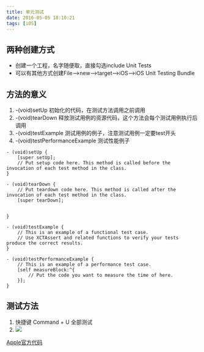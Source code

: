 ```yaml
---
title: 单元测试
date: 2016-05-05 18:10:21
tags: [iOS]
---
```

 
## 两种创建方式

* 创建一个工程，名字随便取，直接勾选include Unit Tests
* 可以有其他方式创建File-->new-->target-->iOS-->iOS Unit Testing Bundle


## 方法的意义

1. -(void)setUp 初始化的代码，在测试方法调用之前调用
2. -(void)tearDown 释放测试用例的资源代码，这个方法会每个测试用例执行后调用
3. -(void)testExample 测试用例的例子，注意测试用例一定要test开头
4. -(void)testPerformanceExample 测试性能例子
 
```
- (void)setUp {
    [super setUp];
    // Put setup code here. This method is called before the invocation of each test method in the class.
}

- (void)tearDown {
    // Put teardown code here. This method is called after the invocation of each test method in the class.
    [super tearDown];
    
    
}

- (void)testExample {
    // This is an example of a functional test case.
    // Use XCTAssert and related functions to verify your tests produce the correct results.
}

- (void)testPerformanceExample {
    // This is an example of a performance test case.
    [self measureBlock:^{
        // Put the code you want to measure the time of here.
    }];
}
```

## 测试方法
1. 快捷键 Command + U 全部测试
2.  ![](http://upload-images.jianshu.io/upload_images/1306128-e19d0dabaee56d19.png?imageMogr2/auto-orient/strip%7CimageView2/2/w/1240)


[Apple官方代码](https://developer.apple.com/library/ios/samplecode/UnitTests/Introduction/Intro.html)
